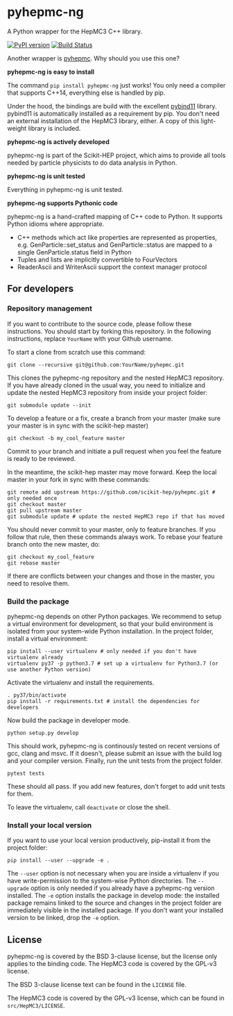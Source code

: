 # pyhepmc-ng

A Python wrapper for the HepMC3 C++ library.

[![PyPI version](https://badge.fury.io/py/pyhepmc-ng.svg)](https://badge.fury.io/py/pyhepmc-ng)
[![Build Status](https://travis-ci.org/scikit-hep/pyhepmc.svg?branch=master)](https://travis-ci.org/scikit-hep/pyhepmc)

Another wrapper is [pyhepmc](https://pypi.org/project/pyhepmc/).
Why should you use this one?

**pyhepmc-ng is easy to install**

The command `pip install pyhepmc-ng` just works! You only need a compiler that
supports C++14, everything else is handled by pip.

Under the hood, the bindings are build with the excellent
[pybind11](http://pybind11.readthedocs.io/en/stable/) library.
pybind11 is automatically installed as a requirement by pip. You don't need an
external installation of the HepMC3 library, either. A copy of this
light-weight library is included.

**pyhepmc-ng is actively developed**

pyhepmc-ng is part of the Scikit-HEP project, which aims to provide all tools needed by particle physicists to do data analysis in Python.

**pyhepmc-ng is unit tested**

Everything in pyhepmc-ng is unit tested.

**pyhepmc-ng supports Pythonic code**

pyhepmc-ng is a hand-crafted mapping of C++ code to Python. It supports Python idioms
where appropriate.

- C++ methods which act like properties are represented as properties,
  e.g. GenParticle::set_status and GenParticle::status are mapped to a single
  GenParticle.status field in Python
- Tuples and lists are implicitly convertible to FourVectors
- ReaderAscii and WriterAscii support the context manager protocol

## For developers

### Repository management

If you want to contribute to the source code, please follow these instructions. You should start by forking this repository. In the following instructions, replace `YourName` with your Github username.

To start a clone from scratch use this command:
```
git clone --recursive git@github.com:YourName/pyhepmc.git
```
This clones the pyhepmc-ng repository and the nested HepMC3 repository. If you have already cloned in the usual way, you need to initialize and update the nested HepMC3 repository from inside your project folder:
```
git submodule update --init
```
To develop a feature or a fix, create a branch from your master (make sure your master is in sync with the scikit-hep master)
```
git checkout -b my_cool_feature master
```
Commit to your branch and initiate a pull request when you feel the feature is ready to be reviewed.

In the meantime, the scikit-hep master may move forward. Keep the local master in your fork in sync with these commands:
```
git remote add upstream https://github.com/scikit-hep/pyhepmc.git # only needed once
git checkout master
git pull upstream master
git submodule update # update the nested HepMC3 repo if that has moved
```
You should never commit to your master, only to feature branches. If you follow that rule, then these commands always work. To rebase your feature branch onto the new master, do:
```
git checkout my_cool_feature
git rebase master
```
If there are conflicts between your changes and those in the master, you need to resolve them.

### Build the package

pyhepmc-ng depends on other Python packages. We recommend to setup a virtual environment for development, so that your build environment is isolated from your system-wide Python installation. In the project folder, install a virtual environment:
```
pip install --user virtualenv # only needed if you don't have virtualenv already
virtualenv py37 -p python3.7 # set up a virtualenv for Python3.7 (or use another Python version)
```
Activate the virtualenv and install the requirements.
```
. py37/bin/activate
pip install -r requirements.txt # install the dependencies for developers
```
Now build the package in developer mode.
```
python setup.py develop
```
This should work, pyhepmc-ng is continously tested on recent versions of gcc, clang and msvc. If it doesn't, please submit an issue with the build log and your compiler version. Finally, run the unit tests from the project folder.
```
pytest tests
```
These should all pass. If you add new features, don't forget to add unit tests for them.

To leave the virtualenv, call `deactivate` or close the shell.

### Install your local version

If you want to use your local version productively, pip-install it from the project folder:
```
pip install --user --upgrade -e .
```
The `--user` option is not necessary when you are inside a virtualenv if you have write-permission to the system-wise Python directories. The `--upgrade` option is only needed if you already have a pyhepmc-ng version installed. The `-e` option installs the package in develop mode: the installed package remains linked to the source and changes in the project folder are immediately visible in the installed package. If you don't want your installed version to be linked, drop the `-e` option.

## License

pyhepmc-ng is covered by the BSD 3-clause license, but the license only
applies to the binding code. The HepMC3 code is covered by the GPL-v3 license.

The BSD 3-clause license text can be found in the `LICENSE` file.

The HepMC3 code is covered by the GPL-v3 license, which can be found in `src/HepMC3/LICENSE`.
